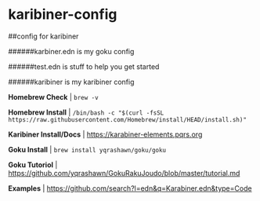 # karibiner-config

##config for karibiner



######karbiner.edn is my goku config

######test.edn is stuff to help you get started

######karibiner is my karibiner config 


**Homebrew Check** | `brew -v`

**Homebrew Install** | `/bin/bash -c "$(curl -fsSL https://raw.githubusercontent.com/Homebrew/install/HEAD/install.sh)"`

**Karibiner Install/Docs** | https://karabiner-elements.pqrs.org

**Goku Install** | `brew install yqrashawn/goku/goku`

**Goku Tutoriol** | https://github.com/yqrashawn/GokuRakuJoudo/blob/master/tutorial.md

**Examples** | https://github.com/search?l=edn&q=Karabiner.edn&type=Code
